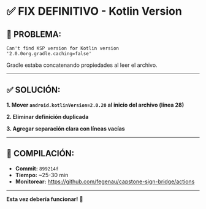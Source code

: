 # ✅ FIX DEFINITIVO - Kotlin Version

## 🔧 PROBLEMA:
```
Can't find KSP version for Kotlin version '2.0.0org.gradle.caching=false'
```

Gradle estaba concatenando propiedades al leer el archivo.

---

## ✅ SOLUCIÓN:

**1. Mover `android.kotlinVersion=2.0.20` al inicio del archivo (línea 28)**

**2. Eliminar definición duplicada**

**3. Agregar separación clara con líneas vacías**

---

## 🚀 COMPILACIÓN:

- **Commit:** `899214f`
- **Tiempo:** ~25-30 min
- **Monitorear:** https://github.com/fegenau/capstone-sign-bridge/actions

---

**Esta vez debería funcionar!** 🎯
